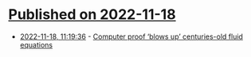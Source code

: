 # [Published on 2022-11-18](index.md)

* [2022-11-18, 11:19:36](https://news.ycombinator.com/item?id=33653108) - [Computer proof ‘blows up’ centuries-old fluid equations](https://www.quantamagazine.org/computer-helps-prove-long-sought-fluid-equation-singularity-20221116/)
